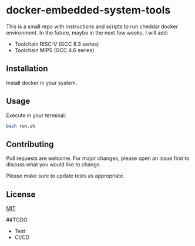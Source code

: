 # docker-embedded-system-tools

This is a small repo with instructions and scripts to run cheddar docker environment.
In the future, maybe in the next few weeks, I will add:
- Toolchain RISC-V (GCC 8.3 series) 
- Toolchain MIPS (GCC 4.6 series)


## Installation
Install docker in your system.

## Usage
Execute in your terminal:
```bash
bash run.sh
```

## Contributing
Pull requests are welcome. For major changes, please open an issue first to discuss what you would like to change.

Please make sure to update tests as appropriate.

## License
[MIT](https://choosealicense.com/licenses/mit/)

##TODO
- Test
- CI/CD
